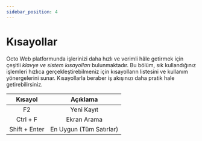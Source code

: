 ```yaml
---
sidebar_position: 4
---
```


# Kısayollar

Octo Web platformunda işlerinizi daha hızlı ve verimli hâle getirmek için çeşitli *klavye ve sistem kısayolları* bulunmaktadır. Bu bölüm, sık kullandığınız işlemleri hızlıca gerçekleştirebilmeniz için kısayolların listesini ve kullanım yönergelerini sunar. Kısayollarla beraber iş akışınızı daha pratik hale getirebilirsiniz.

| Kısayol    | Açıklama |
| :--------: | :-------: |
| F2 | Yeni Kayıt     |
| Ctrl + F | Ekran Arama     |
| Shift + Enter  | En Uygun (Tüm Satırlar)    |

